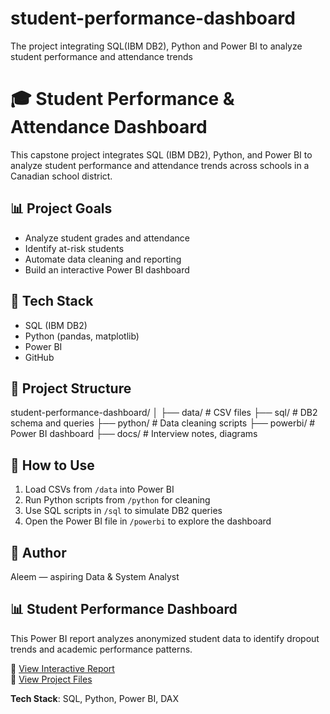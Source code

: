 # student-performance-dashboard
The project integrating SQL(IBM DB2), Python and Power BI to analyze student performance and attendance trends
# 🎓 Student Performance & Attendance Dashboard

This capstone project integrates SQL (IBM DB2), Python, and Power BI to analyze student performance and attendance trends across schools in a Canadian school district.

## 📊 Project Goals
- Analyze student grades and attendance
- Identify at-risk students
- Automate data cleaning and reporting
- Build an interactive Power BI dashboard

## 🧱 Tech Stack
- SQL (IBM DB2)
- Python (pandas, matplotlib)
- Power BI
- GitHub

## 📁 Project Structure
student-performance-dashboard/
│
├── data/                  # CSV files
├── sql/                   # DB2 schema and queries
├── python/                # Data cleaning scripts
├── powerbi/               # Power BI dashboard
├── docs/                  # Interview notes, diagrams


## 🚀 How to Use
1. Load CSVs from `/data` into Power BI
2. Run Python scripts from `/python` for cleaning
3. Use SQL scripts in `/sql` to simulate DB2 queries
4. Open the Power BI file in `/powerbi` to explore the dashboard

## 📌 Author
Aleem — aspiring Data & System Analyst

## 📊 Student Performance Dashboard

This Power BI report analyzes anonymized student data to identify dropout trends and academic performance patterns.

🔗 [View Interactive Report](https://app.powerbi.com/reportEmbed?reportId=a9f82aa6-0785-413f-b483-0bde8299c719&autoAuth=true&ctid=6ad33ebb-f801-4b73-aa82-f5e6973994d3)  
📁 [View Project Files](https://github.com/aleem-dev/DataAnalysis/tree/main/student-performance-dashboard)

**Tech Stack**: SQL, Python, Power BI, DAX